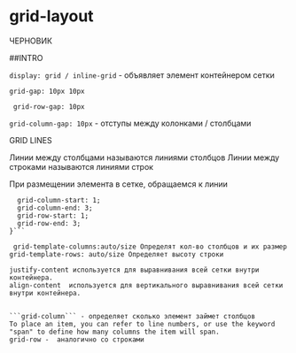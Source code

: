 # grid-layout
ЧЕРНОВИК

##INTRO

```display: grid / inline-grid``` - объявляет элемент контейнером сетки

```grid-gap: 10px 10px```

  ``` grid-row-gap: 10px```
  
   ```grid-column-gap: 10px``` - отступы между колонками / столбцами

GRID LINES

Линии между столбцами называются линиями столбцов
Линии между строками называются линиями строк

При размещении элемента в сетке, обращаемся к линии

``` selector {
  grid-column-start: 1;
  grid-column-end: 3;
  grid-row-start: 1;
  grid-row-end: 3;
}```

 grid-template-columns:auto/size Определят кол-во столбцов и их размер
grid-template-rows: auto/size Определяет высоту строки

justify-content используется для выравнивания всей сетки внутри контейнера.
align-content  используется для вертикального выравнивания всей сетки внутри контейнера.


```grid-column``` - определяет сколько элемент займет столбцов
To place an item, you can refer to line numbers, or use the keyword "span" to define how many columns the item will span.
grid-row -  аналогично со строками

